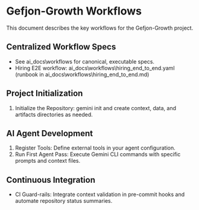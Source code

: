 
# Gefjon-Growth Workflows

This document describes the key workflows for the Gefjon-Growth project.

## Centralized Workflow Specs
- See ai_docs\workflows for canonical, executable specs.
- Hiring E2E workflow: ai_docs\workflows\hiring_end_to_end.yaml (runbook in ai_docs\workflows\hiring_end_to_end.md)

## Project Initialization

1.  Initialize the Repository:
    gemini init and create context, data, and artifacts directories as needed.

## AI Agent Development

1.  Register Tools: Define external tools in your agent configuration.
2.  Run First Agent Pass: Execute Gemini CLI commands with specific prompts and context files.

## Continuous Integration

- CI Guard-rails: Integrate context validation in pre-commit hooks and automate repository status summaries.
